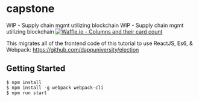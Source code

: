 # capstone
WIP - Supply chain mgmt utilizing blockchain	 WIP - Supply chain mgmt utilizing blockchain
[![Waffle.io - Columns and their card count](https://badge.waffle.io/reard96/capstone.svg?columns=all)](https://waffle.io/reard96/capstone)

This migrates all of the frontend code of this tutorial to use ReactJS, Es6, & Webpack: https://github.com/dappuniversity/election

## Getting Started
```
$ npm install
$ npm install -g webpack webpack-cli
$ npm run start
```
